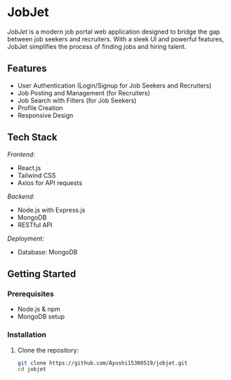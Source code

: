 # JobJet

*JobJet* is a modern job portal web application designed to bridge the gap between job seekers and recruiters. With a sleek UI and powerful features, JobJet simplifies the process of finding jobs and hiring talent.

## Features

- User Authentication (Login/Signup for Job Seekers and Recruiters)
- Job Posting and Management (for Recruiters)
- Job Search with Filters (for Job Seekers)
- Profile Creation
- Responsive Design

## Tech Stack

*Frontend:*
- React.js 
- Tailwind CSS 
- Axios for API requests

*Backend:*
- Node.js with Express.js
- MongoDB 
- RESTful API

*Deployment:*
- Database: MongoDB 

## Getting Started

### Prerequisites

- Node.js & npm
- MongoDB setup

### Installation

1. Clone the repository:

   ```bash
   git clone https://github.com/Ayushi15300519/jobjet.git
   cd jobjet

